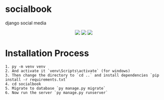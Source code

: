 # socialbook
django social media
<p align='center'> 
  <img src='https://lh3.googleusercontent.com/pw/AMWts8DRBq_ZofZDXbumlCq1Fp1aeqH28c8zNfHqquHrdEbdIwMR2XFle1R04CI7f42NJuJr-bnzKqWZji00ZflNYCGw9qMMnnLuyNgJtP6aP5GuBrtCY07sk-Hwr7Dc5HvpkX_aA4Dg2-p04dTxOhfQQFYN=w1724-h933-no?authuser=0'>
    <img src='https://lh3.googleusercontent.com/ylpdjG1O5ynSnV1TX4NqMpL73pn8j20CZAABlOXgffVGxKr7LUQzk0J9uoIKxKl5HiAq1TzIhMo6HUcHaQVm-RdhqRxRoGttyn5g_8q4Bn-FNghSNicaAv13ECfmUqjldbFKVesQE3nuCIiINg_dUQ_Lzn-UtL9OkWt7Qh52h4JPqx5bWPTmnZa5zhjoeLT1aNB6bFqp0Ll4YBbsRDQAIfl2xddVNJA3UcxX_7vkwQRuBb2JBEutGfvT2GPI14lo_Cth4J68EKCALqpgQ0NesYWhHOizpTm-sfbfJ1Frp9hiHHwsvYwssSRqlNcZJclrN-rDAsMxb8rf-Lz5Z_1Px8EZEf75tNe5LbaBK9EI9MIeGI25DZCdeCXNeXi02Hvp61RPv1htJBuCkjj7xY0OHvaC1k4RKFPd1apJ3BVcmtI3pIReo-B3RxiIZuiAwaneAr0IRgmCmfrt5kJKGu1bLaFix4tnzzODqpx7Sv3stdCFMu_zIp5U8ISBdBnqTfemm9p0QY1tiLUc5u6TkeV2ZHOI4EKp29Dkw4VvoGEdIPgHTiSo31AVVWRy1oPFOR4WMu5VISAM9o6mscMEwhozue4eVOJFV98ng3a_3tOy18Aud4LGtw0jI19s28zvm7ACEyhp8JXlnw3FzDNpNstVAtXwhIoDkJs17vdq8hTO2h_R-oV2bApJ-YaHMii3qEEHp09dlk2ahysN_ZuePOQ2aCQmoSiBvf_qwQh3KR4Zyucfw65r3k-GGGFMdVQRrW5e0bGy9ChN1Q2JKz5tS77bW_rmQcr4zeB29tUajUsr6KhB3GNzbHWyrEk_KBHzC2-XDr3d_vg_Uiz314u3jayQF1VJ01p8wR8YBr1ABO2HGA_3GOmfVH6mDcm-PHt8xBzUgPJ_L_IXhf9L2DZqwUX3A7ijS1ahga-eMVcmnA4AimCU=w1078-h933-no?authuser=0'>
    <img src='https://lh3.googleusercontent.com/TBtnZH9ouDaocz8IPaRWET8bnvQDGd5oM5hg0TxpLcnU7T6qcCCu7Mw69NJq96z8CkPR6qdIttwqW5C1LrGdJnxScNLRgc3KwQHPGoeEdFyHzuV7fY2d4KfSCGSq2W4n_oWysqLUIVkn47_WGBt8zHGRNibk4hk9aiLNPZH6GF7xHfO-SsE8ByXXm1bmqi8AoJBTzWLsny1EfIAguvHH_izfGbIpdZR58d0HoIJhuHRRXUucbouYIHnPyiLny1D8P9iJbdpxPU5gODml5kfH9HodirldBYJg6cvBJ8A5vhaz92h0GZH_pRz0rLz0U0G5ZsWEgNne-Ejg3de1weTB_7EE6KU8Ixssl_-ZFOaUny8QJPtezxYjr8ptnGKIYVN5NUshJOHIfQE0If_B6kOaOoFLQcoq_4hetyEPhlMJFC9p_MzhuFL3mGU1M6i-nb62y5b1VLAo9ABMFynDkOqHC1tQIH6pRAfdTo8GV2kFjyqd7NoA5mKyho3rducK5niu9-paRGxxCkez20RRnAQo58WzseFpkGcXEXkfwpG2V6BLjIOSXRgO1I7JciPF4Bx06p0psGfUfkslROuI3ywev_2cSJSgAHvQxO8ZedhI26vObg7P5uK-P7zSPJHyqS8Pp7WYK2ybVviL5B97FhAgj7aCcZUEsKjUrPgBEGOHLnCfs-U6HnEyfMXtQlks7FU5AMrxmXnqTX0c59LlhDKNaNx4Bv2k_KIEIDXlNkQWasELPLf1H3LIcVDahcPEWMMNxNXHWfuMqfFeGIQOGJqP2VfRZ26CgxkVXsi48CPRM4NpzxReIZvwsr9_F7XCbtMN3YLwhi9bnbfDSJfP4slLFlhBfPyBbtGKx8v7S87xayGFhDpMT8bOQDirbNZrwSBKcxKkxUsLV2a0dbO2nRhLw9FI1RDakmo4NCUmKHmjWl1G=w1724-h933-no?authuser=0'>
</p>

# Installation Process
```
1. py -m venv venv
2. And activate it `venv\Scripts\activate` (for windows)
3. Then change the directory to `cd ..` and install dependencies `pip install -r requirements.txt`
4. cd socialbook
5. Migrate to database `py manage.py migrate`
6. Now run the server `py manage.py runserver`
```
